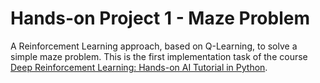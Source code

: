 # Hands-on Project 1 - Maze Problem

A Reinforcement Learning approach, based on Q-Learning, to solve a simple maze problem. This is the first implementation task of the course [Deep Reinforcement Learning: Hands-on AI Tutorial in Python](https://www.udemy.com/course/deep-reinforcement-learning-a-hands-on-tutorial-in-python/).
